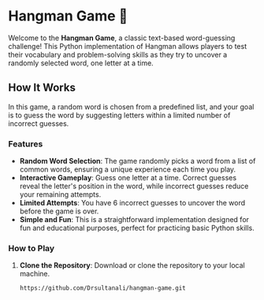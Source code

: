 # Hangman Game 🎯

Welcome to the **Hangman Game**, a classic text-based word-guessing challenge! This Python implementation of Hangman allows players to test their vocabulary and problem-solving skills as they try to uncover a randomly selected word, one letter at a time.

## How It Works

In this game, a random word is chosen from a predefined list, and your goal is to guess the word by suggesting letters within a limited number of incorrect guesses.

### Features

- **Random Word Selection**: The game randomly picks a word from a list of common words, ensuring a unique experience each time you play.
- **Interactive Gameplay**: Guess one letter at a time. Correct guesses reveal the letter's position in the word, while incorrect guesses reduce your remaining attempts.
- **Limited Attempts**: You have 6 incorrect guesses to uncover the word before the game is over.
- **Simple and Fun**: This is a straightforward implementation designed for fun and educational purposes, perfect for practicing basic Python skills.

### How to Play

1. **Clone the Repository**: Download or clone the repository to your local machine.
   ```bash
   https://github.com/Drsultanali/hangman-game.git
